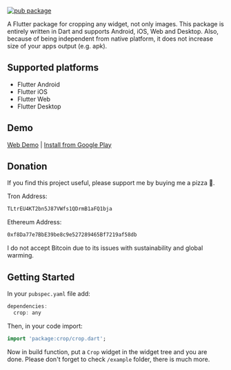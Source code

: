 [![pub package](https://img.shields.io/pub/v/crop.svg)](https://pub.dartlang.org/packages/crop)

A Flutter package for cropping any widget, not only images. This package is entirely written in Dart and supports Android, iOS, Web and Desktop. Also, because of being independent from native platform, it does not increase size of your apps output (e.g. apk).

## Supported platforms

* Flutter Android
* Flutter iOS
* Flutter Web
* Flutter Desktop

## Demo

[Web Demo](https://xclud.github.io/flutter_crop/) | [Install from Google Play](https://play.google.com/store/apps/details?id=dev.pub.crop.app)

## Donation

If you find this project useful, please support me by buying me a pizza 🍕.

Tron Address:

```bash
TLtrEU4KT2bn5J87VWfs1QDrmB1aFQ1bja
```

Ethereum Address:

```bash
0xf8Da77e7BbE39be8c9e527289465Bf7219af58db
```

I do not accept Bitcoin due to its issues with sustainability and global warming.

## Getting Started

In your `pubspec.yaml` file add:

```dart
dependencies:
  crop: any
```

Then, in your code import:

```dart
import 'package:crop/crop.dart';
```

Now in build function, put a `Crop` widget in the widget tree and you are done. Please don't forget to check ```/example``` folder, there is much more.
